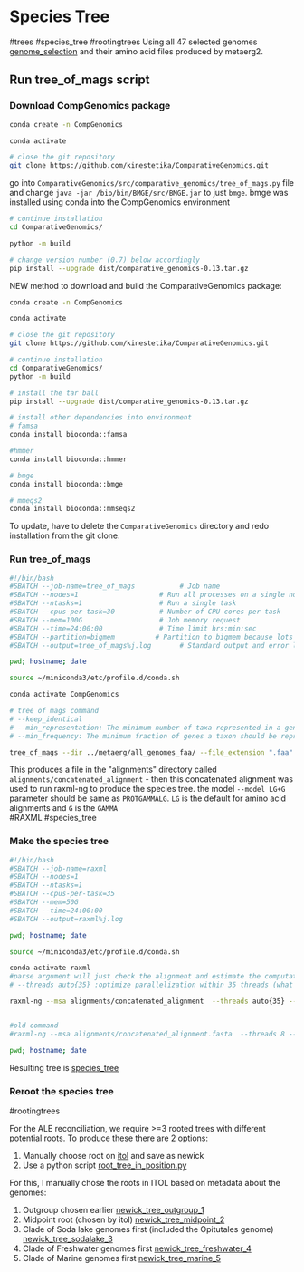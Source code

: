 # Species Tree
#trees #species_tree #rootingtrees
Using all 47 selected genomes [genome_selection](./Genome_selection.md) and their amino acid files produced by metaerg2.

## Run tree_of_mags script

### Download CompGenomics package

```bash
conda create -n CompGenomics

conda activate

# close the git repository
git clone https://github.com/kinestetika/ComparativeGenomics.git
```

go into `ComparativeGenomics/src/comparative_genomics/tree_of_mags.py` file and change `java -jar /bio/bin/BMGE/src/BMGE.jar` to just `bmge`. bmge was installed using conda into the CompGenomics environment

```bash
# continue installation
cd ComparativeGenomics/

python -m build

# change version number (0.7) below accordingly
pip install --upgrade dist/comparative_genomics-0.13.tar.gz
```

NEW method to download and build the ComparativeGenomics package:

```bash
conda create -n CompGenomics

conda activate

# close the git repository
git clone https://github.com/kinestetika/ComparativeGenomics.git

# continue installation
cd ComparativeGenomics/
python -m build

# install the tar ball
pip install --upgrade dist/comparative_genomics-0.13.tar.gz

# install other dependencies into environment
# famsa
conda install bioconda::famsa

#hmmer
conda install bioconda::hmmer

# bmge
conda install bioconda::bmge

# mmeqs2
conda install bioconda::mmseqs2

```


To update, have to delete the `ComparativeGenomics` directory and redo installation from the git clone.

### Run tree_of_mags

```bash
#!/bin/bash
#SBATCH --job-name=tree_of_mags           # Job name
#SBATCH --nodes=1                    # Run all processes on a single node
#SBATCH --ntasks=1                   # Run a single task
#SBATCH --cpus-per-task=30           # Number of CPU cores per task
#SBATCH --mem=100G                   # Job memory request
#SBATCH --time=24:00:00              # Time limit hrs:min:sec
#SBATCH --partition=bigmem          # Partition to bigmem because lots of memory required
#SBATCH --output=tree_of_mags%j.log       # Standard output and error log

pwd; hostname; date

source ~/miniconda3/etc/profile.d/conda.sh

conda activate CompGenomics

# tree of mags command
# --keep_identical
# --min_representation: The minimum number of taxa represented in a gene for it to be kept (default =0)
# --min_frequency: The minimum fraction of genes a taxon should be represented in for the taxon to be kept. (default =0)

tree_of_mags --dir ../metaerg/all_genomes_faa/ --file_extension ".faa" --cpus 30 --keep_identical
```

This produces a file in the "alignments" directory called `alignments/concatenated_alignment` - then this concatenated alignment was used to run raxml-ng to produce the species tree. the model `--model LG+G` parameter should be same as `PROTGAMMALG`. `LG` is the default for amino acid alignments and `G` is the `GAMMA`  
#RAXML #species_tree

### Make the species tree

```bash
#!/bin/bash
#SBATCH --job-name=raxml
#SBATCH --nodes=1
#SBATCH --ntasks=1
#SBATCH --cpus-per-task=35
#SBATCH --mem=50G
#SBATCH --time=24:00:00
#SBATCH --output=raxml%j.log

pwd; hostname; date

source ~/miniconda3/etc/profile.d/conda.sh

conda activate raxml
#parse argument will just check the alignment and estimate the computation time/resources required
# --threads auto{35} :optimize parallelization within 35 threads (what was requested from slurm)

raxml-ng --msa alignments/concatenated_alignment  --threads auto{35} --model LG+G


#old command
#raxml-ng --msa alignments/concatenated_alignment.fasta  --threads 8 --model LG+G+F --tree rand{2}

pwd; hostname; date
```

Resulting tree is [species_tree](../Results/tree2_concatenated_alignment.raxml.bestTree)

### Reroot the species tree
#rootingtrees

For the ALE reconciliation, we require >=3 rooted trees with different potential roots. To produce these there are 2 options:  

1. Manually choose root on [itol](https://itol.embl.de/) and save as newick
2. Use a python script [root_tree_in_position.py](https://github.com/ak-andromeda/ALE_methods/blob/main/root_tree_in_position.py)

For this, I manually chose the roots in ITOL based on metadata about the genomes:  

1. Outgroup chosen earlier [newick_tree_outgroup_1](../Results/rerooting_trees/newick_tree_outgroup_1.txt)
2. Midpoint root (chosen by itol) [newick_tree_midpoint_2](../Results/rerooting_trees/newick_tree_midpoint_2.txt)
3. Clade of Soda lake genomes first (included the Opitutales genome) [newick_tree_sodalake_3](../Results/rerooting_trees/newick_tree_sodalake_3.txt)
4. Clade of Freshwater genomes first [newick_tree_freshwater_4](../Results/rerooting_trees/newick_tree_freshwater_4.txt)
5. Clade of Marine genomes first [newick_tree_marine_5](../Results/rerooting_trees/newick_tree_marine_5.txt)

